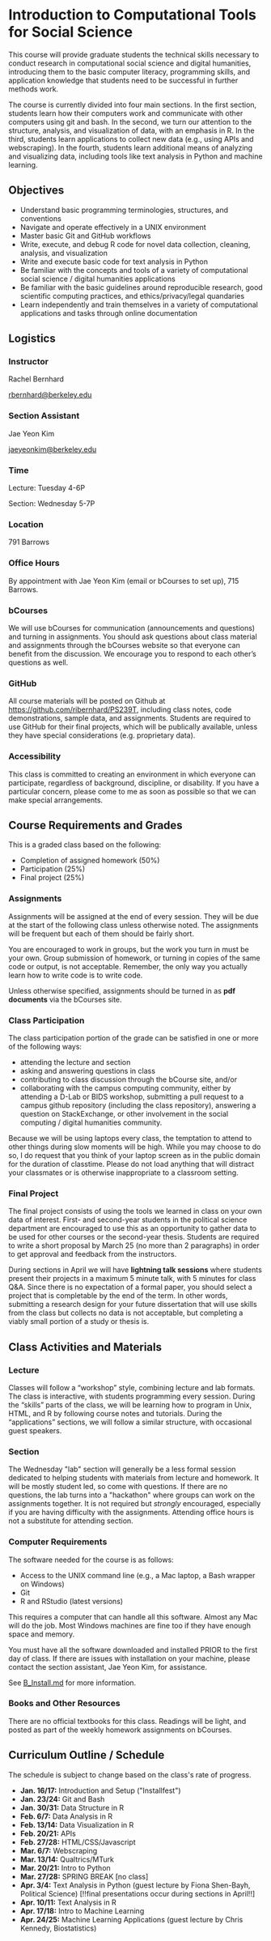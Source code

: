 # Introduction to Computational Tools for Social Science

This course will provide graduate students the technical skills necessary to conduct research in computational social science and digital humanities, introducing them to the basic computer literacy, programming skills, and application knowledge that students need to be successful in further methods work.

The course is currently divided into four main sections. In the first section, students learn how their computers work and communicate with other computers using git and bash. In the second, we turn our attention to the structure, analysis, and visualization of data, with an emphasis in R. In the third, students learn applications to collect new data (e.g., using APIs and webscraping). In the fourth, students learn additional means of analyzing and visualizing data, including tools like text analysis in Python and machine learning.

## Objectives

* Understand basic programming terminologies, structures, and conventions
* Navigate and operate effectively in a UNIX environment
* Master basic Git and GitHub workflows
* Write, execute, and debug R code for novel data collection, cleaning, analysis, and visualization
* Write and execute basic code for text analysis in Python
* Be familiar with the concepts and tools of a variety of computational social science / digital humanities applications
* Be familiar with the basic guidelines around reproducible research, good scientific computing practices, and ethics/privacy/legal quandaries
* Learn independently and train themselves in a variety of computational applications and tasks through online documentation

## Logistics

### Instructor

Rachel Bernhard

rbernhard@berkeley.edu

### Section Assistant

Jae Yeon Kim

jaeyeonkim@berkeley.edu

### Time 

Lecture: Tuesday 4-6P

Section: Wednesday 5-7P

### Location

791 Barrows

### Office Hours

By appointment with Jae Yeon Kim (email or bCourses to set up), 715 Barrows.

### bCourses

We will use bCourses for communication (announcements and questions) and turning in assignments. You should ask questions about class material and assignments through the bCourses website so that everyone can benefit from the discussion. We encourage you to respond to each other’s questions as well. 

### GitHub

All course materials will be posted on Github at https://github.com/ribernhard/PS239T, including class notes, code demonstrations, sample data, and assignments. Students are required to use GitHub for their final projects, which will be publically available, unless they have special considerations (e.g. proprietary data). 

### Accessibility

This class is committed to creating an environment in which everyone can participate, regardless of background, discipline, or disability. If you have a particular concern, please come to me as soon as possible so that we can make special arrangements.

## Course Requirements and Grades

This is a graded class based on the following:
* Completion of assigned homework (50%)
* Participation (25%)
* Final project (25%)

### Assignments

Assignments will be assigned at the end of every session. They will be due at the start of the following class unless otherwise noted. The assignments will be frequent but each of them should be fairly short. 

You are encouraged to work in groups, but the work you turn in must be your own. Group submission of homework, or turning in copies of the same code or output, is not acceptable. Remember, the only way you actually learn how to write code is to write code.

Unless otherwise specified, assignments should be turned in as **pdf documents** via the bCourses site. 

### Class Participation

The class participation portion of the grade can be satisfied in one or more of the following ways:

* attending the lecture and section
* asking and answering questions in class
* contributing to class discussion through the bCourse site, and/or
* collaborating with the campus computing community, either by attending a D-Lab or BIDS workshop, submitting a pull request to a campus github repository (including the class repository), answering a question on StackExchange, or other involvement in the social computing / digital humanities community.

Because we will be using laptops every class, the temptation to attend to other things during slow moments will be high. While you may choose to do so, I do request that you think of your laptop screen as in the public domain for the duration of classtime. Please do not load anything that will distract your classmates or is otherwise inappropriate to a classroom setting.  

### Final Project

The final project consists of using the tools we learned in class on your own data of interest. First- and second-year students in the political science department are encouraged to use this as an opportunity to gather data to be used for other courses or the second-year thesis. Students are required to write a short proposal by March 25 (no more than 2 paragraphs) in order to get approval and feedback from the instructors. 

During sections in April we will have **lightning talk sessions** where students present their projects in a maximum 5 minute talk, with 5 minutes for class Q&A. Since there is no expectation of a formal paper, you should select a project that is completable by the end of the term. In other words, submitting a research design for your future dissertation that will use skills from the class but collects no data is not acceptable, but completing a viably small portion of a study or thesis is. 

## Class Activities and Materials

### Lecture

Classes will follow a “workshop” style, combining lecture and lab formats. The class is interactive, with students programming every session. During the “skills” parts of the class, we will be learning how to program in Unix, HTML, and R by following course notes and tutorials. During the “applications” sections, we will follow a similar structure, with occasional guest speakers.  

### Section

The Wednesday "lab" section will generally be a less formal session dedicated to helping students with materials from lecture and homework. It will be mostly student led, so come with questions. If there are no questions, the lab turns into a "hackathon" where groups can work on the assignments together. It is not required but *strongly* encouraged, especially if you are having difficulty with the assignments. Attending office hours is not a substitute for attending section. 

### Computer Requirements

The software needed for the course is as follows:

* Access to the UNIX command line (e.g., a Mac laptop, a Bash wrapper on Windows)
* Git
* R and RStudio (latest versions)

This requires a computer that can handle all this software. Almost any Mac will do the job. Most Windows machines are fine too if they have enough space and memory.

You must have all the software downloaded and installed PRIOR to the first day of class. If there are issues with installation on your machine, please contact the section assistant, Jae Yeon Kim, for assistance. 

See [B_Install.md](B_Install.md) for more information. 

### Books and Other Resources

There are no official textbooks for this class. Readings will be light, and posted as part of the weekly homework assignments on bCourses. 

## Curriculum Outline / Schedule

The schedule is subject to change based on the class's rate of progress. 

* **Jan. 16/17:** Introduction and Setup ("Installfest")
* **Jan. 23/24:** Git and Bash
* **Jan. 30/31:** Data Structure in R
* **Feb. 6/7:** Data Analysis in R 
* **Feb. 13/14:** Data Visualization in R
* **Feb. 20/21:** APIs
* **Feb. 27/28:** HTML/CSS/Javascript
* **Mar. 6/7:** Webscraping
* **Mar. 13/14:** Qualtrics/MTurk
* **Mar. 20/21:** Intro to Python
* **Mar. 27/28:** SPRING BREAK [no class]
* **Apr. 3/4:** Text Analysis in Python (guest lecture by Fiona Shen-Bayh, Political Science) [!!final presentations occur during sections in April!!]
* **Apr. 10/11:** Text Analysis in R
* **Apr. 17/18:** Intro to Machine Learning 
* **Apr. 24/25:** Machine Learning Applications (guest lecture by Chris Kennedy, Biostatistics)
